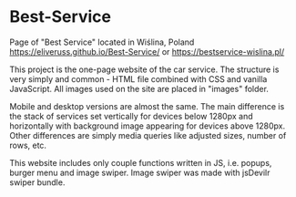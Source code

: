 # Best-Service
Page of "Best Service" located in Wiślina, Poland https://eliveruss.github.io/Best-Service/ or https://bestservice-wislina.pl/

This project is the one-page website of the car service.
The structure is very simply and common - HTML file combined with CSS and vanilla JavaScript. All images used on the site are placed in "images" folder.

Mobile and desktop versions are almost the same.
The main difference is the stack of services set vertically for devices below 1280px and horizontally with background image appearing for devices above 1280px. Other differences are simply media queries like adjusted sizes, 
number of rows, etc.

This website includes only couple functions written in JS, i.e. popups, burger menu and image swiper. 
Image swiper was made with jsDevilr swiper bundle.

